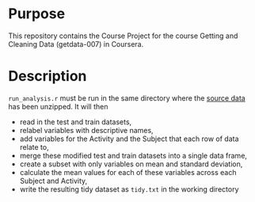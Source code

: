 Purpose
=======
This repository contains the Course Project for the course Getting and Cleaning Data (getdata-007) in Coursera.

Description
===========
`run_analysis.r` must be run in the same directory where the [source data](https://d396qusza40orc.cloudfront.net/getdata%2Fprojectfiles%2FUCI%20HAR%20Dataset.zip) has been unzipped. It will then
- read in the test and train datasets,
- relabel variables with descriptive names,
- add variables for the Activity and the Subject that each row of data relate to, 
- merge these modified test and train datasets into a single data frame,
- create a subset with only variables on mean and standard deviation,
- calculate the mean values for each of these variables across each Subject and Activity,
- write the resulting tidy dataset as `tidy.txt` in the working directory
